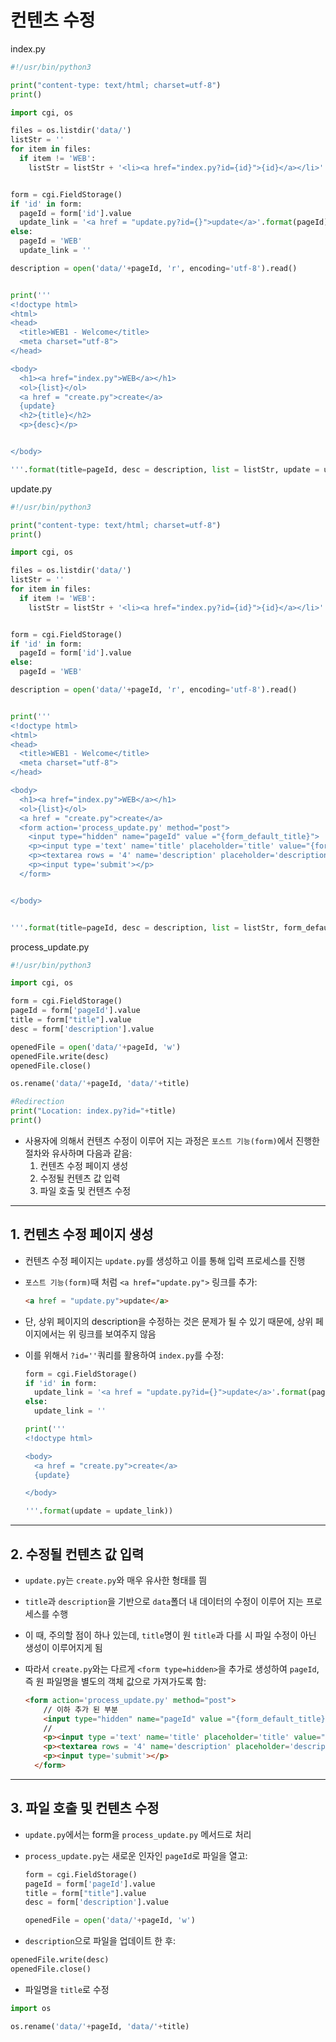 # 컨텐츠 수정

index.py

```python
#!/usr/bin/python3

print("content-type: text/html; charset=utf-8")
print()

import cgi, os

files = os.listdir('data/')
listStr = ''
for item in files:
  if item != 'WEB':
    listStr = listStr + '<li><a href="index.py?id={id}">{id}</a></li>'.format(id=item)


form = cgi.FieldStorage()
if 'id' in form:
  pageId = form['id'].value
  update_link = '<a href = "update.py?id={}">update</a>'.format(pageId)
else:
  pageId = 'WEB'
  update_link = ''

description = open('data/'+pageId, 'r', encoding='utf-8').read()


print('''
<!doctype html>
<html>
<head>
  <title>WEB1 - Welcome</title>
  <meta charset="utf-8">
</head>

<body>
  <h1><a href="index.py">WEB</a></h1>
  <ol>{list}</ol>
  <a href = "create.py">create</a>
  {update}
  <h2>{title}</h2>
  <p>{desc}</p>


</body>

'''.format(title=pageId, desc = description, list = listStr, update = update_link))
```

update.py

```python
#!/usr/bin/python3

print("content-type: text/html; charset=utf-8")
print()

import cgi, os

files = os.listdir('data/')
listStr = ''
for item in files:
  if item != 'WEB':
    listStr = listStr + '<li><a href="index.py?id={id}">{id}</a></li>'.format(id=item)


form = cgi.FieldStorage()
if 'id' in form:
  pageId = form['id'].value
else:
  pageId = 'WEB'

description = open('data/'+pageId, 'r', encoding='utf-8').read()


print('''
<!doctype html>
<html>
<head>
  <title>WEB1 - Welcome</title>
  <meta charset="utf-8">
</head>

<body>
  <h1><a href="index.py">WEB</a></h1>
  <ol>{list}</ol>
  <a href = "create.py">create</a>
  <form action='process_update.py' method="post">
    <input type="hidden" name="pageId" value ="{form_default_title}">
    <p><input type ='text' name='title' placeholder='title' value="{form_default_title}"></p>
    <p><textarea rows = '4' name='description' placeholder='description'>{form_default_desc}</textarea></p>
    <p><input type='submit'></p>
  </form>


</body>


'''.format(title=pageId, desc = description, list = listStr, form_default_title = pageId, form_default_desc=description))
```

process_update.py

```python
#!/usr/bin/python3

import cgi, os

form = cgi.FieldStorage()
pageId = form['pageId'].value
title = form["title"].value
desc = form['description'].value

openedFile = open('data/'+pageId, 'w')
openedFile.write(desc)
openedFile.close()

os.rename('data/'+pageId, 'data/'+title)

#Redirection
print("Location: index.py?id="+title)
print()
```

- 사용자에 의해서 컨텐츠 수정이 이루어 지는 과정은 `포스트 기능(form)`에서 진행한 절차와 유사하며 다음과 같음:
  1. 컨텐츠 수정 페이지 생성
  2. 수정될 컨텐츠 값 입력
  3. 파일 호출 및 컨텐츠 수정

___

## 1. 컨텐츠 수정 페이지 생성

- 컨텐츠 수정 페이지는 `update.py`를 생성하고 이를 통해 입력 프로세스를 진행

- `포스트 기능(form)`때 처럼 `<a href="update.py">` 링크를 추가:

  ```html
  <a href = "update.py">update</a>
  ```

- 단, 상위 페이지의 description을 수정하는 것은 문제가 될 수 있기 때문에, 상위 페이지에서는 위 링크를 보여주지 않음

- 이를 위해서 `?id=''`쿼리를 활용하여 `index.py`를 수정:

  ```python
  form = cgi.FieldStorage()
  if 'id' in form:
    update_link = '<a href = "update.py?id={}">update</a>'.format(pageId)
  else:
    update_link = ''
  
  print('''
  <!doctype html>
  
  <body>
    <a href = "create.py">create</a>
    {update}
  
  </body>
  
  '''.format(update = update_link))
  ```

___

## 2. 수정될 컨텐츠 값 입력

- `update.py`는 `create.py`와 매우 유사한 형태를 띔

- `title`과 `description`을 기반으로 `data`폴더 내 데이터의 수정이 이루어 지는 프로세스를 수행

- 이 때, 주의할 점이 하나 있는데, `title`명이 원 `title`과 다를 시 파일 수정이 아닌 생성이 이루어지게 됨

- 따라서 `create.py`와는 다르게 `<form type=hidden>`을 추가로 생성하여 `pageId`, 즉 원 파일명을 별도의 객체 값으로 가져가도록 함:

  ```html
  <form action='process_update.py' method="post">
      // 이하 추가 된 부분
      <input type="hidden" name="pageId" value ="{form_default_title}">
      //
      <p><input type ='text' name='title' placeholder='title' value="{form_default_title}"></p>
      <p><textarea rows = '4' name='description' placeholder='description'>{form_default_desc}</textarea></p>
      <p><input type='submit'></p>
    </form>
  ```

___

## 3. 파일 호출 및 컨텐츠 수정

- `update.py`에서는 form을 `process_update.py` 메서드로 처리

- `process_update.py`는 새로운 인자인 `pageId`로 파일을 열고:

  ```python
  form = cgi.FieldStorage()
  pageId = form['pageId'].value
  title = form["title"].value
  desc = form['description'].value
  
  openedFile = open('data/'+pageId, 'w')
  ```

-  `description`으로 파일을 업데이트 한 후:

  ```python
  openedFile.write(desc)
  openedFile.close()
  ```

-  파일명을 `title`로 수정

  ```python
  import os
  
  os.rename('data/'+pageId, 'data/'+title)
  ```

  

